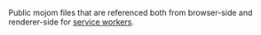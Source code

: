 Public mojom files that are referenced both from browser-side and renderer-side
for [service workers](https://w3c.github.io/ServiceWorker/).
